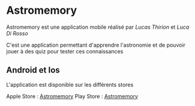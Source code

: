 ﻿# Astromemory

Astromemory est une application mobile réalisé par _Lucas Thirion_ et _Luca Di Rosso_

C'est une application permettant d'apprendre l'astronomie et de pouvoir jouer à des quiz pour tester ces connaissances

## Android et Ios

L'application est disponible sur les différents stores

Apple Store : [Astromemory](https://play.google.com/store/apps/details?id=com.lucasthr.Astromemory)
Play Store : [Astromemory](https://apps.apple.com/us/app/astromemory/id6449087379)
